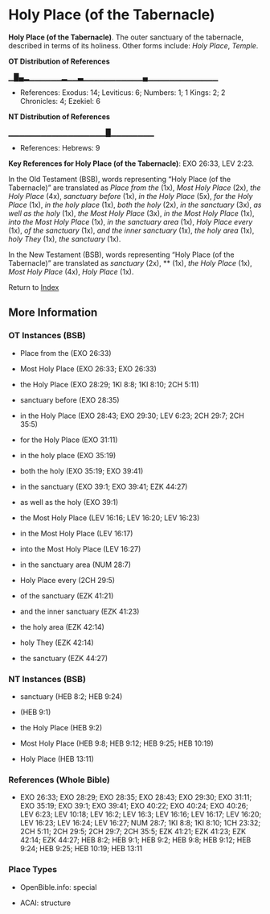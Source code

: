 # Holy Place (of the Tabernacle)
**Holy Place (of the Tabernacle)**. 
The outer sanctuary of the tabernacle, described in terms of its holiness. 
Other forms include: 
*Holy Place*, *Temple*. 


**OT Distribution of References**

▁█▄▂▁▁▁▁▁▁▂▁▁▃▁▁▁▁▁▁▁▁▁▁▁▄▁▁▁▁▁▁▁▁▁▁▁▁▁
* References: Exodus: 14; Leviticus: 6; Numbers: 1; 1 Kings: 2; 2 Chronicles: 4; Ezekiel: 6

**NT Distribution of References**

▁▁▁▁▁▁▁▁▁▁▁▁▁▁▁▁▁▁█▁▁▁▁▁▁▁▁
* References: Hebrews: 9



**Key References for Holy Place (of the Tabernacle)**: 
EXO 26:33, LEV 2:23. 


In the Old Testament (BSB), words representing “Holy Place (of the Tabernacle)” are translated as 
*Place from the* (1x), *Most Holy Place* (2x), *the Holy Place* (4x), *sanctuary before* (1x), *in the Holy Place* (5x), *for the Holy Place* (1x), *in the holy place* (1x), *both the holy* (2x), *in the sanctuary* (3x), *as well as the holy* (1x), *the Most Holy Place* (3x), *in the Most Holy Place* (1x), *into the Most Holy Place* (1x), *in the sanctuary area* (1x), *Holy Place every* (1x), *of the sanctuary* (1x), *and the inner sanctuary* (1x), *the holy area* (1x), *holy They* (1x), *the sanctuary* (1x). 


In the New Testament (BSB), words representing “Holy Place (of the Tabernacle)” are translated as 
*sanctuary* (2x), ** (1x), *the Holy Place* (1x), *Most Holy Place* (4x), *Holy Place* (1x). 


Return to [Index](00-Index.md)

## More Information

### OT Instances (BSB)

* Place from the (EXO 26:33)

* Most Holy Place (EXO 26:33; EXO 26:33)

* the Holy Place (EXO 28:29; 1KI 8:8; 1KI 8:10; 2CH 5:11)

* sanctuary before (EXO 28:35)

* in the Holy Place (EXO 28:43; EXO 29:30; LEV 6:23; 2CH 29:7; 2CH 35:5)

* for the Holy Place (EXO 31:11)

* in the holy place (EXO 35:19)

* both the holy (EXO 35:19; EXO 39:41)

* in the sanctuary (EXO 39:1; EXO 39:41; EZK 44:27)

* as well as the holy (EXO 39:1)

* the Most Holy Place (LEV 16:16; LEV 16:20; LEV 16:23)

* in the Most Holy Place (LEV 16:17)

* into the Most Holy Place (LEV 16:27)

* in the sanctuary area (NUM 28:7)

* Holy Place every (2CH 29:5)

* of the sanctuary (EZK 41:21)

* and the inner sanctuary (EZK 41:23)

* the holy area (EZK 42:14)

* holy They (EZK 42:14)

* the sanctuary (EZK 44:27)



### NT Instances (BSB)

* sanctuary (HEB 8:2; HEB 9:24)

*  (HEB 9:1)

* the Holy Place (HEB 9:2)

* Most Holy Place (HEB 9:8; HEB 9:12; HEB 9:25; HEB 10:19)

* Holy Place (HEB 13:11)



### References (Whole Bible)

* EXO 26:33; EXO 28:29; EXO 28:35; EXO 28:43; EXO 29:30; EXO 31:11; EXO 35:19; EXO 39:1; EXO 39:41; EXO 40:22; EXO 40:24; EXO 40:26; LEV 6:23; LEV 10:18; LEV 16:2; LEV 16:3; LEV 16:16; LEV 16:17; LEV 16:20; LEV 16:23; LEV 16:24; LEV 16:27; NUM 28:7; 1KI 8:8; 1KI 8:10; 1CH 23:32; 2CH 5:11; 2CH 29:5; 2CH 29:7; 2CH 35:5; EZK 41:21; EZK 41:23; EZK 42:14; EZK 44:27; HEB 8:2; HEB 9:1; HEB 9:2; HEB 9:8; HEB 9:12; HEB 9:24; HEB 9:25; HEB 10:19; HEB 13:11


### Place Types

* OpenBible.info: special

* ACAI: structure




